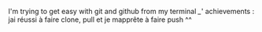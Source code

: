 I'm trying to get easy with git and github from my terminal *_*'
achievements : jai réussi à faire clone, pull et je mapprête à faire push ^^
